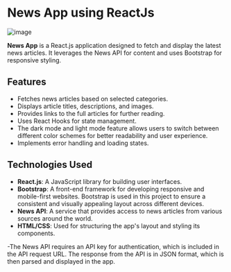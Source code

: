 # News App using ReactJs

![image](https://github.com/Gokul5001/News_App/assets/132426290/967786f4-da70-4bf8-9ae4-8ebb139a9ba9)

**News App** is a React.js application designed to fetch and display the latest news articles. It leverages the News API for content and uses Bootstrap for responsive styling.

## Features

- Fetches news articles based on selected categories.
- Displays article titles, descriptions, and images.
- Provides links to the full articles for further reading.
- Uses React Hooks for state management.
- The dark mode and light mode feature allows users to switch between different color schemes for better readability and user experience.
- Implements error handling and loading states.

  
## Technologies Used
- **React.js**: A JavaScript library for building user interfaces.
- **Bootstrap**: A front-end framework for developing responsive and mobile-first websites. Bootstrap is used in this project to ensure a consistent and visually appealing layout across different devices.
- **News API**: A service that provides access to news articles from various sources around the world.
- **HTML/CSS**: Used for structuring the app's layout and styling its components.


-The News API requires an API key for authentication, which is included in the API request URL. The response from the API is in JSON format, which is then parsed and displayed in the app.
 
